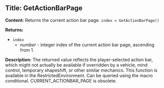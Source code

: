 ## Title: GetActionBarPage

**Content:**
Returns the current action bar page.
`index = GetActionBarPage()`

**Returns:**
- `index`
  - *number* - integer index of the current action bar page, ascending from 1.

**Description:**
The returned value reflects the player-selected action bar, which might not actually be available if overridden by a vehicle, mind control, temporary shapeshift, or other similar mechanics.
This function is available in the RestrictedEnvironment.
Can be queried using the macro conditional.
CURRENT_ACTIONBAR_PAGE is obsolete.